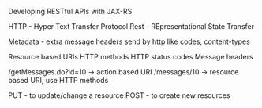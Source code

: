 Developing RESTful APIs with JAX-RS

HTTP - Hyper Text Transfer Protocol
Rest - REpresentational State Transfer

Metadata - extra message headers send by http like codes, content-types

Resource based URIs
HTTP methods
HTTP status codes
Message headers

/getMessages.do?id=10 -> action based URI
/messages/10 -> resource based URI, use HTTP methods

PUT - to update/change a resource
POST - to create new resources